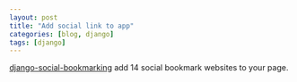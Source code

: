 ```yaml
---
layout: post
title: "Add social link to app"
categories: [blog, django]
tags: [django]
---
```


[django-social-bookmarking](https://github.com/pydanny/django-social-bookmarking)
add 14 social bookmark websites to your page.
